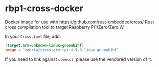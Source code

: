 # rbp1-cross-docker

Docker image for use with https://github.com/rust-embedded/cross/ Rust cross compilation tool to target Raspberry PI1/Zero/Zero W.

In your `Cross.toml` file, add:

```toml
[target.arm-unknown-linux-gnueabihf]
image = "zenria/cross:arm-rpi-4.9.3-linux-gnueabihf"
```

If you need to link against `openssl`, please use the vendored version of it.

